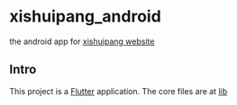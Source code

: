 # xishuipang_android

the android app for [xishuipang website](http://www.xishuipang.com/)

## Intro

This project is a [Flutter](https://flutter.io/docs) application.
The core files are at [lib](./lib)


